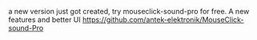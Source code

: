 a new version just got created, try mouseclick-sound-pro for free. 
A new features and better UI
https://github.com/antek-elektronik/MouseClick-sound-Pro
